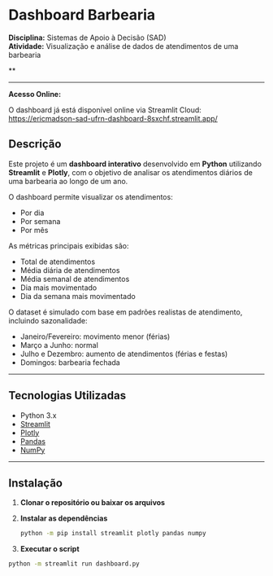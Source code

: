 # Dashboard Barbearia

**Disciplina:** Sistemas de Apoio à Decisão (SAD)  
**Atividade:** Visualização e análise de dados de atendimentos de uma barbearia  

**

---

**Acesso Online:**

O dashboard já está disponível online via Streamlit Cloud:
https://ericmadson-sad-ufrn-dashboard-8sxchf.streamlit.app/

## Descrição

Este projeto é um **dashboard interativo** desenvolvido em **Python** utilizando **Streamlit** e **Plotly**, com o objetivo de analisar os atendimentos diários de uma barbearia ao longo de um ano.  

O dashboard permite visualizar os atendimentos:  

- Por dia  
- Por semana  
- Por mês  

As métricas principais exibidas são:  

- Total de atendimentos  
- Média diária de atendimentos  
- Média semanal de atendimentos  
- Dia mais movimentado  
- Dia da semana mais movimentado  

O dataset é simulado com base em padrões realistas de atendimento, incluindo sazonalidade:  

- Janeiro/Fevereiro: movimento menor (férias)  
- Março a Junho: normal  
- Julho e Dezembro: aumento de atendimentos (férias e festas)  
- Domingos: barbearia fechada  

---

## Tecnologias Utilizadas

- Python 3.x  
- [Streamlit](https://streamlit.io/)  
- [Plotly](https://plotly.com/python/)  
- [Pandas](https://pandas.pydata.org/)  
- [NumPy](https://numpy.org/)  

---

## Instalação

1. **Clonar o repositório ou baixar os arquivos**  

2. **Instalar as dependências**  
   ```bash
   python -m pip install streamlit plotly pandas numpy

3. **Executar o script**
  ```bash
  python -m streamlit run dashboard.py
